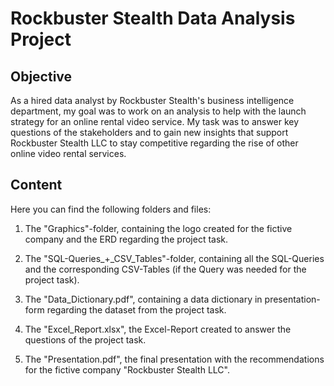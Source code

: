 # Rockbuster Stealth Data Analysis Project

## Objective

As a hired data analyst by Rockbuster Stealth's business intelligence department, my goal was to work on an analysis to help with the launch strategy for an online rental video service. My task was to answer key questions of the stakeholders and to gain new insights that support Rockbuster Stealth LLC to stay competitive regarding the rise of other online video rental services.

## Content

Here you can find the following folders and files:

1. The "Graphics"-folder, containing the logo created for the fictive company and the ERD regarding the project task.

2. The "SQL-Queries_+_CSV_Tables"-folder, containing all the SQL-Queries and the corresponding CSV-Tables (if the Query was needed for the project task).

3. The "Data_Dictionary.pdf", containing a data dictionary in presentation-form regarding the dataset from the project task.

4. The "Excel_Report.xlsx", the Excel-Report created to answer the questions of the project task.

5. The "Presentation.pdf", the final presentation with the recommendations for the fictive company "Rockbuster Stealth LLC".
